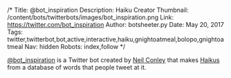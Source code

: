 /*
Title: @bot_inspiration
Description: Haiku Creator
Thumbnail: /content/bots/twitterbots/images/bot_inspiration.png
Link: https://twitter.com/bot_inspiration
Author: botsheeter.py
Date: May 20, 2017
Tags: twitter,twitterbot,bot,active,interactive,haiku,gnightoatmeal,bolopo,gnightoatmeal
Nav: hidden
Robots: index,follow
*/

[@bot_inspiration](https://twitter.com/bot_inspiration) is a Twitter bot created by [Neil Conley](https://twitter.com/gnightOatmeal) that makes [Haikus](https://en.wikipedia.org/wiki/Haiku) from a database of words that people tweet at it.
